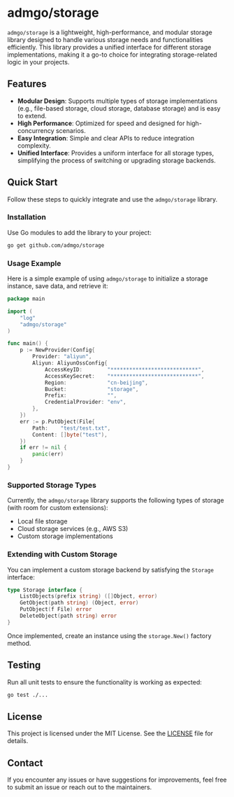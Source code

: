 # admgo/storage

`admgo/storage` is a lightweight, high-performance, and modular storage library designed to handle various storage needs and functionalities efficiently. This library provides a unified interface for different storage implementations, making it a go-to choice for integrating storage-related logic in your projects.

## Features

- **Modular Design**: Supports multiple types of storage implementations (e.g., file-based storage, cloud storage, database storage) and is easy to extend.
- **High Performance**: Optimized for speed and designed for high-concurrency scenarios.
- **Easy Integration**: Simple and clear APIs to reduce integration complexity.
- **Unified Interface**: Provides a uniform interface for all storage types, simplifying the process of switching or upgrading storage backends.

## Quick Start

Follow these steps to quickly integrate and use the `admgo/storage` library.

### Installation

Use Go modules to add the library to your project:

```bash
go get github.com/admgo/storage
```

### Usage Example

Here is a simple example of using `admgo/storage` to initialize a storage instance, save data, and retrieve it:

```go
package main

import (
	"log"
	"admgo/storage"
)

func main() {
	p := NewProvider(Config{
		Provider: "aliyun",
		Aliyun: AliyunOssConfig{
			AccessKeyID:        "****************************",
			AccessKeySecret:    "****************************",
			Region:             "cn-beijing",
			Bucket:             "storage",
			Prefix:             "",
			CredentialProvider: "env",
		},
	})
	err := p.PutObject(File{
		Path:    "test/test.txt",
		Content: []byte("test"),
	})
	if err != nil {
		panic(err)
	}
}

```

### Supported Storage Types

Currently, the `admgo/storage` library supports the following types of storage (with room for custom extensions):

- Local file storage
- Cloud storage services (e.g., AWS S3)
- Custom storage implementations

### Extending with Custom Storage

You can implement a custom storage backend by satisfying the `Storage` interface:

```go
type Storage interface {
    ListObjects(prefix string) ([]Object, error)
    GetObject(path string) (Object, error)
    PutObject(f File) error
    DeleteObject(path string) error
}
```

Once implemented, create an instance using the `storage.New()` factory method.

## Testing

Run all unit tests to ensure the functionality is working as expected:

```bash
go test ./...
```

## License

This project is licensed under the MIT License. See the [LICENSE](./LICENSE) file for details.

## Contact

If you encounter any issues or have suggestions for improvements, feel free to submit an issue or reach out to the maintainers.